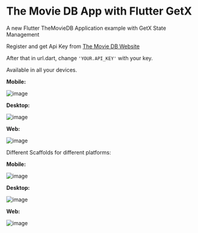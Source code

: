 # The Movie DB App with Flutter GetX

A new Flutter TheMovieDB Application example with GetX State Management

Register and get Api Key from [The Movie DB Website](https://www.themoviedb.org)

After that in url.dart, change `'YOUR.API_KEY'`  with your key.

Available in all your devices.

**Mobile:** 

![image](https://user-images.githubusercontent.com/56136163/132111201-498df5fa-44df-48e9-809c-9f5ac32fae50.png)

**Desktop:** 

![image](https://user-images.githubusercontent.com/56136163/132111229-c54f6cdf-4251-46ec-bd13-85a3ffb337cc.png)

**Web:** 

![image](https://user-images.githubusercontent.com/56136163/132111184-bc34c87c-ea71-459a-b4e4-cf1c9f472926.png)

Different Scaffolds for different platforms:

**Mobile:** 

![image](https://user-images.githubusercontent.com/56136163/132200844-92a15bd5-d20b-4c12-a7f1-332a5414d6c0.jpeg)

**Desktop:** 

![image](https://user-images.githubusercontent.com/56136163/132200490-ac84116b-680b-4cc4-9272-c53a08f54e51.png)

**Web:** 

![image](https://user-images.githubusercontent.com/56136163/132200711-759e4e87-9071-47a3-a046-1df8de412f73.png)

